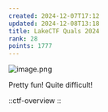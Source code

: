 ```yaml
---
created: 2024-12-07T17:12
updated: 2024-12-08T13:18
title: LakeCTF Quals 2024
rank: 28
points: 1777
---
```


![image.png](https://res.cloudinary.com/kumonochisanaka/image/upload/v1733681722/2024/12/a777c2d715f7a3d5c396c656a5de75f2.png)

Pretty fun! Quite difficult!

::ctf-overview
::

